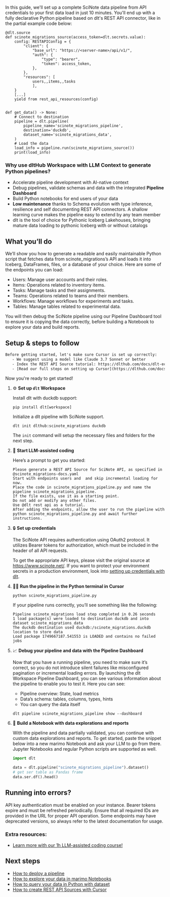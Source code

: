 In this guide, we'll set up a complete SciNote data pipeline from API credentials to your first data load in just 10 minutes. You'll end up with a fully declarative Python pipeline based on dlt's REST API connector, like in the partial example code below:

```python-outcome
@dlt.source
def scinote_migrations_source(access_token=dlt.secrets.value):
    config: RESTAPIConfig = {
        "client": {
            "base_url": "https://<server-name>/api/v1/",
            "auth": {
                "type": "bearer",
                "token": access_token,
            },
        },
        "resources": [
            users,,items,,tasks
            ],
    }
    [...]
    yield from rest_api_resources(config)


def get_data() -> None:
    # Connect to destination
    pipeline = dlt.pipeline(
        pipeline_name='scinote_migrations_pipeline',
        destination='duckdb',
        dataset_name='scinote_migrations_data', 
    )
    # Load the data
    load_info = pipeline.run(scinote_migrations_source())
    print(load_info) 
```

### Why use dltHub Workspace with LLM Context to generate Python pipelines?

- Accelerate pipeline development with AI-native context
- Debug pipelines, validate schemas and data with the integrated **Pipeline Dashboard**
- Build Python notebooks for end users of your data
- **Low maintenance** thanks to Schema evolution with type inference, resilience and self documenting REST API connectors. A shallow learning curve makes the pipeline easy to extend by any team member
- dlt is the tool of choice for Pythonic Iceberg Lakehouses, bringing mature data loading to pythonic Iceberg with or without catalogs

## What you’ll do

We’ll show you how to generate a readable and easily maintainable Python script that fetches data from scinote_migrations’s API and loads it into Iceberg, DataFrames, files, or a database of your choice. Here are some of the endpoints you can load:

- Users: Manage user accounts and their roles.
- Items: Operations related to inventory items.
- Tasks: Manage tasks and their assignments.
- Teams: Operations related to teams and their members.
- Workflows: Manage workflows for experiments and tasks.
- Tables: Manage tables related to experimental data.

You will then debug the SciNote pipeline using our Pipeline Dashboard tool to ensure it is copying the data correctly, before building a Notebook to explore your data and build reports.

## Setup & steps to follow

```default
Before getting started, let's make sure Cursor is set up correctly:
   - We suggest using a model like Claude 3.7 Sonnet or better
   - Index the REST API Source tutorial: https://dlthub.com/docs/dlt-ecosystem/verified-sources/rest_api/ and add it to context as **@dlt rest api**
   - [Read our full steps on setting up Cursor](https://dlthub.com/docs/dlt-ecosystem/llm-tooling/cursor-restapi#23-configuring-cursor-with-documentation)
```

Now you're ready to get started!

1. ⚙️ **Set up `dlt` Workspace**
    
    Install dlt with duckdb support:
    ```shell
    pip install dlt[workspace]
    ```

    Initialize a dlt pipeline with SciNote support.
    ```shell
    dlt init dlthub:scinote_migrations duckdb
    ```

    The `init` command will setup the necessary files and folders for the next step.
    
2. 🤠 **Start LLM-assisted coding**
    
    Here’s a prompt to get you started:
    
    ```prompt
    Please generate a REST API Source for SciNote API, as specified in @scinote_migrations-docs.yaml 
    Start with endpoints users and  and skip incremental loading for now. 
    Place the code in scinote_migrations_pipeline.py and name the pipeline scinote_migrations_pipeline. 
    If the file exists, use it as a starting point. 
    Do not add or modify any other files. 
    Use @dlt rest api as a tutorial. 
    After adding the endpoints, allow the user to run the pipeline with python scinote_migrations_pipeline.py and await further instructions.
    ```

    
3. 🔒 **Set up credentials** 
    
    The SciNote API requires authentication using OAuth2 protocol. It utilizes Bearer tokens for authorization, which must be included in the header of all API requests.
    
    To get the appropriate API keys, please visit the original source at https://www.scinote.net/.
    If you want to protect your environment secrets in a production environment, look into [setting up credentials with dlt](https://dlthub.com/docs/walkthroughs/add_credentials).
    
4. 🏃‍♀️ **Run the pipeline in the Python terminal in Cursor**
    
    ```shell
    python scinote_migrations_pipeline.py
    ```
    
    If your pipeline runs correctly, you’ll see something like the following:
    
    ```shell
    Pipeline scinote_migrations load step completed in 0.26 seconds
    1 load package(s) were loaded to destination duckdb and into dataset scinote_migrations_data
    The duckdb destination used duckdb:/scinote_migrations.duckdb location to store data
    Load package 1749667187.541553 is LOADED and contains no failed jobs
    ```
    
5. 📈 **Debug your pipeline and data with the Pipeline Dashboard**

    Now that you have a running pipeline, you need to make sure it’s correct, so you do not introduce silent failures like misconfigured pagination or incremental loading errors. By launching the dlt Workspace Pipeline Dashboard, you can see various information about the pipeline to enable you to test it. Here you can see:
    - Pipeline overview: State, load metrics
    - Data’s schema: tables, columns, types, hints
    - You can query the data itself
    
    ```shell
    dlt pipeline scinote_migrations_pipeline show --dashboard
    ```
    
6. 🐍 **Build a Notebook with data explorations and reports**

    With the pipeline and data partially validated, you can continue with custom data explorations and reports. To get started, paste the snippet below into a new marimo Notebook and ask your LLM to go from there. Jupyter Notebooks and regular Python scripts are supported as well.

    
    ```python
    import dlt

   data = dlt.pipeline("scinote_migrations_pipeline").dataset()
   # get ser table as Pandas frame
   data.ser.df().head()
    ```

## Running into errors?

API key authentication must be enabled on your instance. Bearer tokens expire and must be refreshed periodically. Ensure that all required IDs are provided in the URL for proper API operation. Some endpoints may have deprecated versions, so always refer to the latest documentation for usage.

### Extra resources:

- [Learn more with our 1h LLM-assisted coding course!](https://www.youtube.com/watch?v=GGid70rnJuM)

## Next steps

- [How to deploy a pipeline](https://dlthub.com/docs/walkthroughs/deploy-a-pipeline)
- [How to explore your data in marimo Notebooks](https://dlthub.com/docs/general-usage/dataset-access/marimo)
- [How to query your data in Python with dataset](https://dlthub.com/docs/general-usage/dataset-access/dataset)
- [How to create REST API Sources with Cursor](https://dlthub.com/docs/dlt-ecosystem/llm-tooling/cursor-restapi)